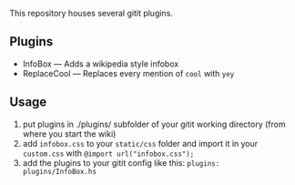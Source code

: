 This repository houses several gitit plugins.

## Plugins
- InfoBox — Adds a wikipedia style infobox
- ReplaceCool — Replaces every mention of `cool` with `yey`

## Usage
1. put plugins in ./plugins/ subfolder of your gitit working directory (from where you start the wiki)
1. add `infobox.css` to your `static/css` folder and import it in your `custom.css` with `@import url("infobox.css");`
1. add the plugins to your gitit config like this: `plugins: plugins/InfoBox.hs`